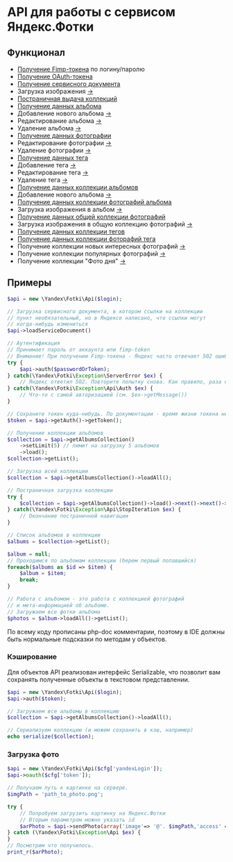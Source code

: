 API для работы с сервисом Яндекс.Фотки
======================================

Функционал
----------
- [Получение Fimp-токена](https://github.com/dmkuznetsov/php-yandex-fotki/wiki/%D0%9F%D0%BE%D0%BB%D1%83%D1%87%D0%B5%D0%BD%D0%B8%D0%B5-Fimp-%D1%82%D0%BE%D0%BA%D0%B5%D0%BD%D0%B0) по логину/паролю
- [Получение OAuth-токена](https://github.com/dmkuznetsov/php-yandex-fotki/wiki/%D0%9F%D0%BE%D0%BB%D1%83%D1%87%D0%B5%D0%BD%D0%B8%D0%B5-OAuth-%D1%82%D0%BE%D0%BA%D0%B5%D0%BD%D0%B0)
- [Получение сервисного документа](https://github.com/dmkuznetsov/php-yandex-fotki/wiki/%D0%9F%D0%BE%D0%BB%D1%83%D1%87%D0%B5%D0%BD%D0%B8%D0%B5-%D1%81%D0%B5%D1%80%D0%B2%D0%B8%D1%81%D0%BD%D0%BE%D0%B3%D0%BE-%D0%B4%D0%BE%D0%BA%D1%83%D0%BC%D0%B5%D0%BD%D1%82%D0%B0)
- Загрузка изображения [->](http://api.yandex.ru/fotki/doc/concepts/add-photo.xml)
- [Постраничная выдача коллекций](https://github.com/dmkuznetsov/php-yandex-fotki/wiki/%D0%9F%D0%BE%D1%81%D1%82%D1%80%D0%B0%D0%BD%D0%B8%D1%87%D0%BD%D0%B0%D1%8F-%D0%B2%D1%8B%D0%B4%D0%B0%D1%87%D0%B0-%D0%BA%D0%BE%D0%BB%D0%BB%D0%B5%D0%BA%D1%86%D0%B8%D0%B9)
- [Получение данных альбома](https://github.com/dmkuznetsov/php-yandex-fotki/wiki/%D0%9F%D0%BE%D0%BB%D1%83%D1%87%D0%B5%D0%BD%D0%B8%D0%B5-%D0%B4%D0%B0%D0%BD%D0%BD%D1%8B%D1%85-%D0%B0%D0%BB%D1%8C%D0%B1%D0%BE%D0%BC%D0%B0)
- Добавление нового альбома [->](http://api.yandex.ru/fotki/doc/operations-ref/albums-create.xml)
- Редактирование альбома [->](http://api.yandex.ru/fotki/doc/operations-ref/album-edit.xml)
- Удаление альбома [->](http://api.yandex.ru/fotki/doc/operations-ref/album-delete.xml)
- [Получение данных фотографии](https://github.com/dmkuznetsov/php-yandex-fotki/wiki/%D0%9F%D0%BE%D0%BB%D1%83%D1%87%D0%B5%D0%BD%D0%B8%D0%B5-%D0%B4%D0%B0%D0%BD%D0%BD%D1%8B%D1%85-%D1%84%D0%BE%D1%82%D0%BE%D0%B3%D1%80%D0%B0%D1%84%D0%B8%D0%B8)
- Редактирование фотографии [->](http://api.yandex.ru/fotki/doc/operations-ref/photo-edit.xml)
- Удаление фотографии [->](http://api.yandex.ru/fotki/doc/operations-ref/photo-delete.xml)
- [Получение данных тега](https://github.com/dmkuznetsov/php-yandex-fotki/wiki/%D0%9F%D0%BE%D0%BB%D1%83%D1%87%D0%B5%D0%BD%D0%B8%D0%B5-%D0%B4%D0%B0%D0%BD%D0%BD%D1%8B%D1%85-%D1%82%D0%B5%D0%B3%D0%B0)
- Добавление тега [->](http://api.yandex.ru/fotki/doc/operations-ref/add-tag.xml)
- Редактирование тега [->](http://api.yandex.ru/fotki/doc/operations-ref/edit-tag.xml)
- Удаление тега [->](http://api.yandex.ru/fotki/doc/operations-ref/delete-tag.xml)
- [Получение данных коллекции альбомов](https://github.com/dmkuznetsov/php-yandex-fotki/wiki/%D0%9F%D0%BE%D0%BB%D1%83%D1%87%D0%B5%D0%BD%D0%B8%D0%B5-%D0%B4%D0%B0%D0%BD%D0%BD%D1%8B%D1%85-%D0%BA%D0%BE%D0%BB%D0%BB%D0%B5%D0%BA%D1%86%D0%B8%D0%B8-%D0%B0%D0%BB%D1%8C%D0%B1%D0%BE%D0%BC%D0%BE%D0%B2)
- Добавление нового альбома [->](http://api.yandex.ru/fotki/doc/operations-ref/albums-collection-create.xml)
- [Получение данных коллекции фотографий альбома](https://github.com/dmkuznetsov/php-yandex-fotki/wiki/%D0%9F%D0%BE%D0%BB%D1%83%D1%87%D0%B5%D0%BD%D0%B8%D0%B5-%D0%B4%D0%B0%D0%BD%D0%BD%D1%8B%D1%85-%D0%BA%D0%BE%D0%BB%D0%BB%D0%B5%D0%BA%D1%86%D0%B8%D0%B8-%D1%84%D0%BE%D1%82%D0%BE%D0%B3%D1%80%D0%B0%D1%84%D0%B8%D0%B9-%D0%B0%D0%BB%D1%8C%D0%B1%D0%BE%D0%BC%D0%B0)
- Загрузка изображения в альбом [->](http://api.yandex.ru/fotki/doc/operations-ref/album-photos-collection-add.xml)
- [Получение данных общей коллекции фотографий](https://github.com/dmkuznetsov/php-yandex-fotki/wiki/%D0%9F%D0%BE%D0%BB%D1%83%D1%87%D0%B5%D0%BD%D0%B8%D0%B5-%D0%B4%D0%B0%D0%BD%D0%BD%D1%8B%D1%85-%D0%BE%D0%B1%D1%89%D0%B5%D0%B9-%D0%BA%D0%BE%D0%BB%D0%BB%D0%B5%D0%BA%D1%86%D0%B8%D0%B8-%D1%84%D0%BE%D1%82%D0%BE%D0%B3%D1%80%D0%B0%D1%84%D0%B8%D0%B9)
- Загрузка изображения в общую коллекцию фотографий [->](http://api.yandex.ru/fotki/doc/operations-ref/all-photos-collection-add.xml)
- [Получение данных коллекции тегов](https://github.com/dmkuznetsov/php-yandex-fotki/wiki/%D0%9F%D0%BE%D0%BB%D1%83%D1%87%D0%B5%D0%BD%D0%B8%D0%B5-%D0%B4%D0%B0%D0%BD%D0%BD%D1%8B%D1%85-%D0%BA%D0%BE%D0%BB%D0%BB%D0%B5%D0%BA%D1%86%D0%B8%D0%B8-%D1%82%D0%B5%D0%B3%D0%BE%D0%B2)
- [Получение данных коллекции фоторафий тега](https://github.com/dmkuznetsov/php-yandex-fotki/wiki/%D0%9F%D0%BE%D0%BB%D1%83%D1%87%D0%B5%D0%BD%D0%B8%D0%B5-%D0%B4%D0%B0%D0%BD%D0%BD%D1%8B%D1%85-%D0%BA%D0%BE%D0%BB%D0%BB%D0%B5%D0%BA%D1%86%D0%B8%D0%B8-%D1%84%D0%BE%D1%82%D0%BE%D1%80%D0%B0%D1%84%D0%B8%D0%B9-%D1%82%D0%B5%D0%B3%D0%B0)
- Получение коллекции новых интересных фотографий [->](http://api.yandex.ru/fotki/doc/operations-ref/interesting-photos-get.xml)
- Получение коллекции популярных фотографий [->](http://api.yandex.ru/fotki/doc/operations-ref/top-photos-get.xml)
- Получение коллекции "Фото дня" [->](http://api.yandex.ru/fotki/doc/operations-ref/day-photos-get.xml)


Примеры
-------

```php
$api = new \Yandex\Fotki\Api($login);

// Загрузка сервисного документа, в котором ссылки на коллекции
// пункт необязательный, но в Яндексе написано, что ссылки могут
// когда-нибудь измениться
$api->loadServiceDocument()

// Аутентификация
// Принимает пароль от аккаунта или fimp-token
// Внимание! При получении Fimp-токена - Яндекс часто отвечает 502 ошибкой
try {
    $api->auth($passwordOrToken);
} catch(\Yandex\Fotki\Exception\ServerError $ex) {
    // Яндекс ответил 502. Повторите попытку снова. Как правило, раза с 5 удается получить токен
} catch(\Yandex\Fotki\Exception\Api\Auth $ex) {
    // Что-то с самой авторизацией (см. $ex->getMessage())
}

// Сохраните токен куда-нибудь. По документации - время жизни токена неограничено
$token = $api->getAuth()->getToken();

// Получение коллекции альбомов
$collection = $api->getAlbumsCollection()
    ->setLimit(5) // лимит на загрузку 5 альбомов
    ->load();
$collection->getList();

// Загрузка всей коллекции
$collection = $api->getAlbumsCollection()->loadAll();

// Постраничная загрузка коллекции
try {
    $collection = $api->getAlbumsCollection()->load()->next()->next()->next();
} catch(\Yandex\Fotki\Exception\Api\StopIteration $ex) {
    // Окончание постраничной навигации
}

// Список альбомов в коллекции
$albums = $collection->getList();

$album = null;
// Проходимся по альбомам коллекции (берем первый попавшийся)
foreach($albums as $id => $item) {
    $album = $item;
    break;
}

// Работа с альбомом - это работа с коллекцией фотографий
// и мета-информацией об альбоме.
// Загружаем все фотки альбома
$photos = $album->loadAll()->getList();
```

По всему коду прописаны php-doc комментарии, поэтому в IDE должны быть нормальные подсказки по методам у объектов.

### Кэширование

Для объектов API реализован интерфейс Serializable, что позволит вам сохранять полученные объекты в текстовом представлении.

```php
$api = new \Yandex\Fotki\Api($login);
$api->auth($token);

// Загружаем все альбомы в коллекцию
$collection = $api->getAlbumsCollection()->loadAll();

// Сериализуем коллекцию (и можем сохранить в кэш, например)
echo serialize($collection);
```

### Загрузка фото
```php
$api = new \Yandex\Fotki\Api($cfg['yandexLogin']);
$api->oauth($cfg['token']);

// Получаем путь к картинке на сервере.
$imgPath = 'path_to_photo.png';

try {
    // Попробуем загрузить картинку на Яндекс.Фотки
    // Вторым параметром можно указать id 
    $arPhoto = $api->sendPhoto(array('image'=> '@'. $imgPath,'access' => 'public'), 479011);
} catch (\Yandex\Fotki\Exception\Api $ex) {
}
// Посмотрим что получилось.
print_r($arPhoto);
```